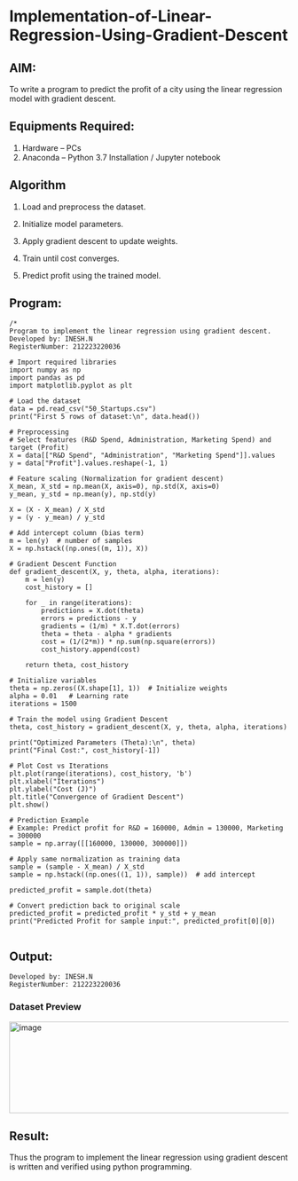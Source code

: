 # Implementation-of-Linear-Regression-Using-Gradient-Descent

## AIM:
To write a program to predict the profit of a city using the linear regression model with gradient descent.

## Equipments Required:
1. Hardware – PCs
2. Anaconda – Python 3.7 Installation / Jupyter notebook

## Algorithm
1. Load and preprocess the dataset.

2. Initialize model parameters.

3. Apply gradient descent to update weights.

4. Train until cost converges.

5. Predict profit using the trained model.


## Program:
```
/*
Program to implement the linear regression using gradient descent.
Developed by: INESH.N
RegisterNumber: 212223220036

# Import required libraries
import numpy as np
import pandas as pd
import matplotlib.pyplot as plt

# Load the dataset
data = pd.read_csv("50_Startups.csv")
print("First 5 rows of dataset:\n", data.head())

# Preprocessing
# Select features (R&D Spend, Administration, Marketing Spend) and target (Profit)
X = data[["R&D Spend", "Administration", "Marketing Spend"]].values
y = data["Profit"].values.reshape(-1, 1)

# Feature scaling (Normalization for gradient descent)
X_mean, X_std = np.mean(X, axis=0), np.std(X, axis=0)
y_mean, y_std = np.mean(y), np.std(y)

X = (X - X_mean) / X_std
y = (y - y_mean) / y_std

# Add intercept column (bias term)
m = len(y)  # number of samples
X = np.hstack((np.ones((m, 1)), X))

# Gradient Descent Function
def gradient_descent(X, y, theta, alpha, iterations):
    m = len(y)
    cost_history = []

    for _ in range(iterations):
        predictions = X.dot(theta)
        errors = predictions - y
        gradients = (1/m) * X.T.dot(errors)
        theta = theta - alpha * gradients
        cost = (1/(2*m)) * np.sum(np.square(errors))
        cost_history.append(cost)

    return theta, cost_history

# Initialize variables
theta = np.zeros((X.shape[1], 1))  # Initialize weights
alpha = 0.01   # Learning rate
iterations = 1500

# Train the model using Gradient Descent
theta, cost_history = gradient_descent(X, y, theta, alpha, iterations)

print("Optimized Parameters (Theta):\n", theta)
print("Final Cost:", cost_history[-1])

# Plot Cost vs Iterations
plt.plot(range(iterations), cost_history, 'b')
plt.xlabel("Iterations")
plt.ylabel("Cost (J)")
plt.title("Convergence of Gradient Descent")
plt.show()

# Prediction Example
# Example: Predict profit for R&D = 160000, Admin = 130000, Marketing = 300000
sample = np.array([[160000, 130000, 300000]])

# Apply same normalization as training data
sample = (sample - X_mean) / X_std
sample = np.hstack((np.ones((1, 1)), sample))  # add intercept

predicted_profit = sample.dot(theta)

# Convert prediction back to original scale
predicted_profit = predicted_profit * y_std + y_mean
print("Predicted Profit for sample input:", predicted_profit[0][0])


```

## Output:
```
Developed by: INESH.N
RegisterNumber: 212223220036
```
### Dataset Preview
<img width="694" height="165" alt="image" src="https://github.com/user-attachments/assets/29180800-df15-461c-8fd2-4fb9abaaed05" />

### 



## Result:
Thus the program to implement the linear regression using gradient descent is written and verified using python programming.
